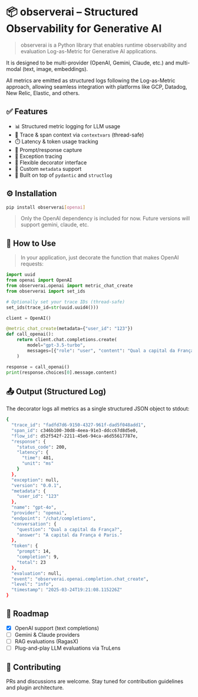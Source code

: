 # 📦 observerai – Structured Observability for Generative AI
> observerai is a Python library that enables runtime observability and evaluation Log-as-Metric for Generative AI applications.

It is designed to be multi-provider (OpenAI, Gemini, Claude, etc.) and multi-modal (text, image, embeddings).

All metrics are emitted as structured logs following the Log-as-Metric approach, allowing seamless integration with platforms like GCP, Datadog, New Relic, Elastic, and others.

## ✅ Features
- 📊 Structured metric logging for LLM usage  
- 🧵 Trace & span context via `contextvars` (thread-safe)  
- ⏱️ Latency & token usage tracking  
- 🧠 Prompt/response capture  
- 🚨 Exception tracing  
- 🧩 Flexible decorator interface  
- 🔧 Custom `metadata` support  
- 🧱 Built on top of `pydantic` and `structlog`

## ⚙️ Installation
```bash
pip install observerai[openai]
```
> Only the OpenAI dependency is included for now. Future versions will support gemini, claude, etc.

## 🚀 How to Use
>In your application, just decorate the function that makes OpenAI requests:
```python
import uuid
from openai import OpenAI
from observerai.openai import metric_chat_create
from observerai import set_ids

# Optionally set your trace IDs (thread-safe)
set_ids(trace_id=str(uuid.uuid4()))

client = OpenAI()

@metric_chat_create(metadata={"user_id": "123"})
def call_openai():
    return client.chat.completions.create(
        model="gpt-3.5-turbo",
        messages=[{"role": "user", "content": "Qual a capital da França?"}]
    )

response = call_openai()
print(response.choices[0].message.content)
```

## 📤 Output (Structured Log)
The decorator logs all metrics as a single structured JSON object to stdout:
```bash
{
  "trace_id": "fadfd7d6-9150-4327-961f-dad5f048add1",
  "span_id": c346b100-30d8-4eea-91e3-ddcc67d8d5e0,
  "flow_id": d52f542f-2211-45e6-94ca-a6d55617787e,  
  "response": {
    "status_code": 200,
    "latency": {
      "time": 481,
      "unit": "ms"
    }
  },
  "exception": null,
  "version": "0.0.1",
  "metadata": {
    "user_id": "123"
  },
  "name": "gpt-4o",
  "provider": "openai",
  "endpoint": "/chat/completions",
  "conversation": {
    "question": "Qual a capital da França?",
    "answer": "A capital da França é Paris."
  },
  "token": {
    "prompt": 14,
    "completion": 9,
    "total": 23
  },
  "evaluation": null,
  "event": "observerai.openai.completion.chat_create",
  "level": "info",
  "timestamp": "2025-03-24T19:21:08.115226Z"
}
```

## 🧭 Roadmap
- [x] OpenAI support (text completions)
- [ ] Gemini & Claude providers
- [ ] RAG evaluations (RagasX)
- [ ] Plug-and-play LLM evaluations via TruLens

## 👥 Contributing
PRs and discussions are welcome. Stay tuned for contribution guidelines and plugin architecture.